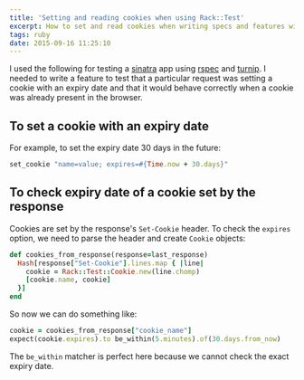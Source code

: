 ```yaml
---
title: 'Setting and reading cookies when using Rack::Test'
excerpt: How to set and read cookies when writing specs and features with Rack::Test
tags: ruby
date: 2015-09-16 11:25:10
---
```


I used the following for testing a [sinatra](www.sinatrarb.com/) app using [rspec](http://rspec.info/) and [turnip](https://github.com/jnicklas/turnip). I needed to write a feature to test that a particular request was setting a cookie with an expiry date and that it would behave correctly when a cookie was already present in the browser.

## To set a cookie with an expiry date

For example, to set the expiry date 30 days in the future:

```ruby
set_cookie "name=value; expires=#{Time.now + 30.days}"
```

## To check expiry date of a cookie set by the response

Cookies are set by the response's `Set-Cookie` header. To check the `expires` option, we need to parse the header and create `Cookie` objects:

```ruby
def cookies_from_response(response=last_response)
  Hash[response["Set-Cookie"].lines.map { |line|
    cookie = Rack::Test::Cookie.new(line.chomp)
    [cookie.name, cookie]
  }]
end
```

So now we can do something like:

```ruby
cookie = cookies_from_response["cookie_name"]
expect(cookie.expires).to be_within(5.minutes).of(30.days.from_now)
```

The `be_within` matcher is perfect here because we cannot check the exact expiry date.
